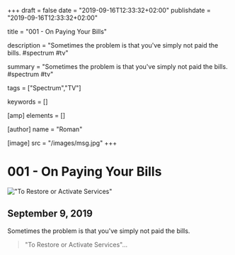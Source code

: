 +++
draft = false
date = "2019-09-16T12:33:32+02:00"
publishdate = "2019-09-16T12:33:32+02:00"

title = "001 - On Paying Your Bills"

description = "Sometimes the problem is that you've simply not paid the bills. #spectrum #tv"

summary = "Sometimes the problem is that you've simply not paid the bills. #spectrum #tv"

tags = ["Spectrum","TV"]

keywords = []

[amp]
    elements = []

[author]
    name = "Roman"

[image]
    src = "/images/msg.jpg"
+++

# 001 - On Paying Your Bills

!["To Restore or Activate Services"](/images/msg.jpg)

## September 9, 2019

Sometimes the problem is that you've simply not paid the bills. 

>"To Restore or Activate Services"...